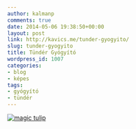 ```yaml
---
author: kalmanp
comments: true
date: 2014-05-06 19:38:50+00:00
layout: post
link: http://kavics.me/tunder-gyogyito/
slug: tunder-gyogyito
title: Tündér Gyógyító
wordpress_id: 1007
categories:
- blog
- képes
tags:
- gyógyító
- tündér
---
```


[![magic tulip](http://kavics.me/wp-content/uploads/2014/05/IMG_3417.jpg)](http://kavics.me/wp-content/uploads/2014/05/IMG_3417.jpg)
